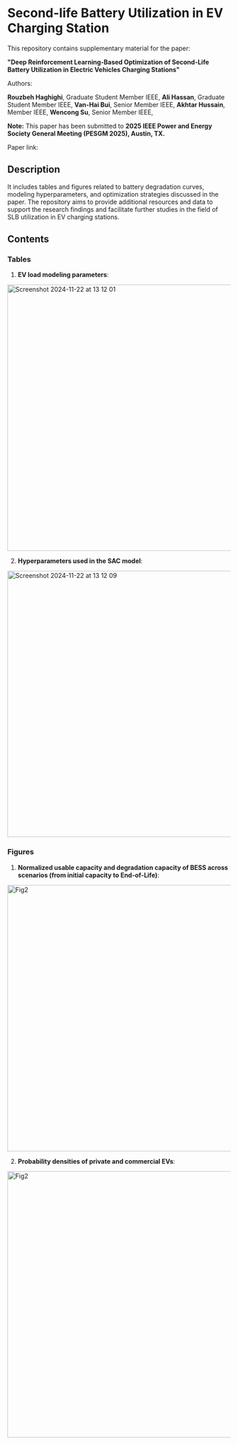 # Second-life Battery Utilization in EV Charging Station

#### 
This repository contains supplementary material for the paper:

**"Deep Reinforcement Learning-Based Optimization of Second-Life Battery Utilization in Electric Vehicles Charging Stations"**

Authors:

**Rouzbeh Haghighi**, Graduate Student Member IEEE, **Ali Hassan**, Graduate Student Member IEEE, **Van-Hai Bui**, Senior Member IEEE, **Akhtar Hussain**, Member IEEE, **Wencong Su**, Senior Member IEEE, 

**Note:**
This paper has been submitted to **2025 IEEE Power and Energy Society General Meeting (PESGM 2025), Austin, TX.**

Paper link:

## Description

It includes tables and figures related to battery degradation curves, modeling hyperparameters, and optimization strategies discussed in the paper. The repository aims to provide additional resources and data to support the research findings and facilitate further studies in the field of SLB utilization in EV charging stations.


## Contents
### Tables

1. **EV load modeling parameters**:

<img width="600" alt="Screenshot 2024-11-22 at 13 12 01" src="https://github.com/user-attachments/assets/8edf77f0-2662-4ec5-80f0-1f685c7e3679">

2. **Hyperparameters used in the SAC model**:

<img width="600" alt="Screenshot 2024-11-22 at 13 12 09" src="https://github.com/user-attachments/assets/3ef7367e-9b26-4d2b-aa86-1e842c993b1c">


### Figures
1. **Normalized usable capacity and degradation capacity of BESS across scenarios (from initial capacity to End-of-Life)**:

<img width="600" alt="Fig2" src="https://github.com/user-attachments/assets/808b2ea4-b1d8-41f4-95b7-a7d33d4cdd9b">



2. **Probability densities of private and commercial EVs**:

<img width="600" alt="Fig2" src="https://github.com/user-attachments/assets/bf7476b4-01d2-4e93-a5d8-ce1ef6875e9b">



